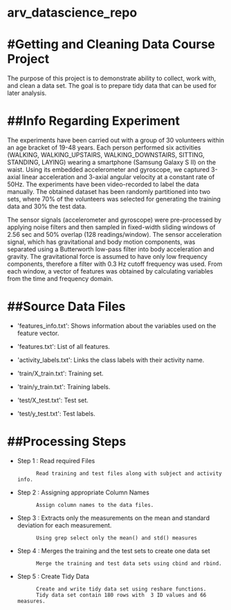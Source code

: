 # arv_datascience_repo

#Getting and Cleaning Data Course Project
===========================================

The purpose of this project is to demonstrate ability to collect, work with, and clean a data set. 
The goal is to prepare tidy data that can be used for later analysis.

##Info Regarding Experiment
==========================
The experiments have been carried out with a group of 30 volunteers within an age bracket of 19-48 years. 
Each person performed six activities (WALKING, WALKING_UPSTAIRS, WALKING_DOWNSTAIRS, SITTING, STANDING, LAYING) wearing a smartphone (Samsung Galaxy S II) on the waist. 
Using its embedded accelerometer and gyroscope, we captured 3-axial linear acceleration and 3-axial angular velocity at a constant rate of 50Hz. 
The experiments have been video-recorded to label the data manually. The obtained dataset has been randomly partitioned into two sets, 
where 70% of the volunteers was selected for generating the training data and 30% the test data. 

The sensor signals (accelerometer and gyroscope) were pre-processed by applying noise filters and then sampled in fixed-width sliding windows of 2.56 sec 
and 50% overlap (128 readings/window). The sensor acceleration signal, which has gravitational and body motion components, was separated using a Butterworth 
low-pass filter into body acceleration and gravity. The gravitational force is assumed to have only low frequency components, 
therefore a filter with 0.3 Hz cutoff frequency was used. From each window, a vector of features was obtained by calculating variables from the time and frequency domain. 

##Source Data Files
==========================
* 'features_info.txt': Shows information about the variables used on the feature vector.

* 'features.txt': List of all features.

* 'activity_labels.txt': Links the class labels with their activity name.

* 'train/X_train.txt': Training set.

* 'train/y_train.txt': Training labels.

* 'test/X_test.txt': Test set.

* 'test/y_test.txt': Test labels.

##Processing Steps
==========================

* Step 1 : Read required Files

			Read training and test files along with subject and activity info.

* Step 2 : Assigning appropriate Column Names

			Assign column names to the data files.

* Step 3 : Extracts only the measurements on the mean and standard deviation for each measurement.

			Using grep select only the mean() and std() measures

* Step 4 : Merges the training and the test sets to create one data set

			Merge the training and test data sets using cbind and rbind.

* Step 5 : Create Tidy Data

			Create and write tidy data set using reshare functions.
			Tidy data set contain 180 rows with  3 ID values and 66 measures.





